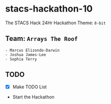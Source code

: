 # stacs-hackathon-10
The STACS Hack 24Hr Hackathon
Theme: `8-bit`

## Team: `Arrays The Roof`
    - Marcus Elizondo-Darwin
    - Joshua James-Lee
    - Sophia Terry

## TODO
- [x] Make TODO List
- Start the Hackathon
